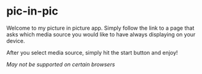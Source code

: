 # pic-in-pic



Welcome to my picture in picture app.
Simply follow the link to a page that
asks which media source you would like
to have always displaying on your device.

After you select media source,
simply hit the start button and enjoy!

*May not be supported on certain browsers*
